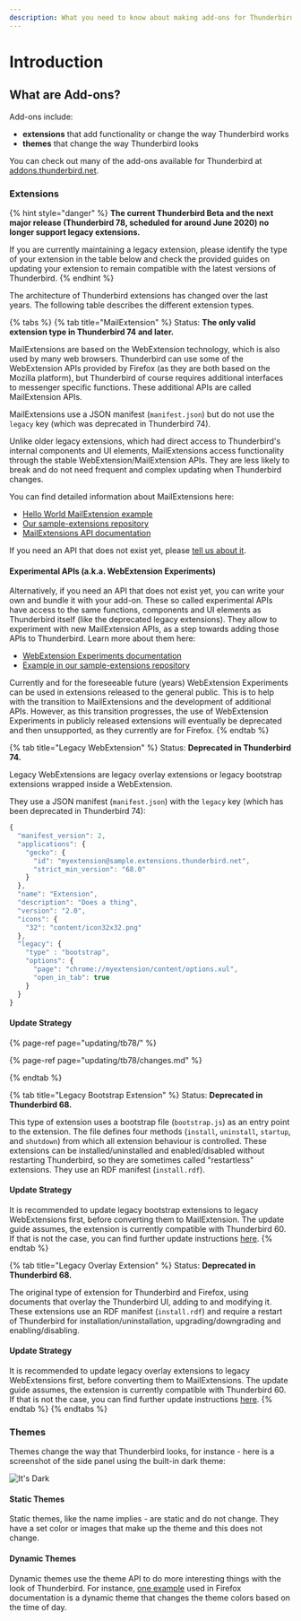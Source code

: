 ```yaml
---
description: What you need to know about making add-ons for Thunderbird.
---
```


# Introduction

## What are Add-ons?

Add-ons include:

* **extensions** that add functionality or change the way Thunderbird works
* **themes** that change the way Thunderbird looks

You can check out many of the add-ons available for Thunderbird at [addons.thunderbird.net](https://addons.thunderbird.net).

### Extensions

{% hint style="danger" %}
**The current Thunderbird Beta and the next major release \(Thunderbird 78, scheduled for around June 2020\) no longer support legacy extensions.**

If you are currently maintaining a legacy extension, please identify the type of your extension in the table below and check the provided guides on updating your extension to remain compatible with the latest versions of Thunderbird.
{% endhint %}

The architecture of Thunderbird extensions has changed over the last years. The following table describes the different extension types.

{% tabs %}
{% tab title="MailExtension" %}
Status: **The only valid extension type in Thunderbird 74 and later.**

MailExtensions are based on the WebExtension technology, which is also used by many web browsers. Thunderbird can use some of the WebExtension APIs provided by Firefox \(as they are both based on the Mozilla platform\), but Thunderbird of course requires additional interfaces to messenger specific functions. These additional APIs are called MailExtension APIs.

MailExtensions use a JSON manifest \(`manifest.json`\) but do not use the `legacy` key \(which was deprecated in Thunderbird 74\).

Unlike older legacy extensions, which had direct access to Thunderbird's internal components and UI elements, MailExtensions access functionality through the stable WebExtension/MailExtension APIs. They are less likely to break and do not need frequent and complex updating when Thunderbird changes.

You can find detailed information about MailExtensions here:

* [Hello World MailExtension example](https://developer.thunderbird.net/add-ons/examples/hello-world-add-on)
* [Our sample-extensions repository](https://github.com/thundernest/sample-extensions/tree/master/experiment)
* [MailExtensions API documentation](https://thunderbird-webextensions.readthedocs.io/)

If you need an API that does not exist yet, please [tell us about it](https://bugzilla.mozilla.org/enter_bug.cgi?product=Thunderbird&component=Add-Ons%3A+Extensions+API).

#### Experimental APIs \(a.k.a. WebExtension Experiments\)

Alternatively, if you need an API that does not exist yet, you can write your own and bundle it with your add-on. These so called experimental APIs have access to the same functions, components and UI elements as Thunderbird itself \(like the deprecated legacy extensions\). They allow to experiment with new MailExtension APIs, as a step towards adding those APIs to Thunderbird. Learn more about them here:

* [WebExtension Experiments documentation](https://thunderbird-webextensions.readthedocs.io/en/68/how-to/experiments.html)
* [Example in our sample-extensions repository](https://github.com/thundernest/sample-extensions/tree/master/experiment)

Currently and for the foreseeable future \(years\) WebExtension Experiments can be used in extensions released to the general public. This is to help with the transition to MailExtensions and the development of additional APIs. However, as this transition progresses, the use of WebExtension Experiments in publicly released extensions will eventually be deprecated and then unsupported, as they currently are for Firefox.
{% endtab %}

{% tab title="Legacy WebExtension" %}
Status: **Deprecated in Thunderbird 74.**

Legacy WebExtensions are legacy overlay extensions or legacy bootstrap extensions wrapped inside a WebExtension.

They use a JSON manifest \(`manifest.json`\) with the `legacy` key \(which has been deprecated in Thunderbird 74\):

```javascript
{
  "manifest_version": 2,
  "applications": {
    "gecko": {
      "id": "myextension@sample.extensions.thunderbird.net",
      "strict_min_version": "68.0"
    }
  },
  "name": "Extension",
  "description": "Does a thing",
  "version": "2.0",
  "icons": {
    "32": "content/icon32x32.png"
  },
  "legacy": {
    "type" : "bootstrap",
    "options": {
      "page": "chrome://myextension/content/options.xul",
      "open_in_tab": true
    }
  }
}
```

#### Update Strategy

{% page-ref page="updating/tb78/" %}

{% page-ref page="updating/tb78/changes.md" %}

{% endtab %}

{% tab title="Legacy Bootstrap Extension" %}
Status: **Deprecated in Thunderbird 68.**

This type of extension uses a bootstrap file \(`bootstrap.js`\) as an entry point to the extension. The file defines four methods \(`install`, `uninstall`, `startup`, and `shutdown`\) from which all extension behaviour is controlled. These extensions can be installed/uninstalled and enabled/disabled without restarting Thunderbird, so they are sometimes called "restartless" extensions. They use an RDF manifest \(`install.rdf`\).

#### Update Strategy

It is recommended to update legacy bootstrap extensions to legacy WebExtensions first, before converting them to MailExtension. The update guide assumes, the extension is currently compatible with Thunderbird 60. If that is not the case, you can find further update instructions [here](https://wiki.mozilla.org/Thunderbird/Add-ons_Guide_57).
{% endtab %}

{% tab title="Legacy Overlay Extension" %}
Status: **Deprecated in Thunderbird 68.**

The original type of extension for Thunderbird and Firefox, using documents that overlay the Thunderbird UI, adding to and modifying it. These extensions use an RDF manifest \(`install.rdf`\) and require a restart of Thunderbird for installation/uninstallation, upgrading/downgrading and enabling/disabling.

#### Update Strategy

It is recommended to update legacy overlay extensions to legacy WebExtensions first, before converting them to MailExtensions. The update guide assumes, the extension is currently compatible with Thunderbird 60. If that is not the case, you can find further update instructions [here](https://wiki.mozilla.org/Thunderbird/Add-ons_Guide_57).
{% endtab %}
{% endtabs %}


### Themes

Themes change the way that Thunderbird looks, for instance - here is a screenshot of the side panel using the built-in dark theme:

![It&apos;s Dark](../.gitbook/assets/screenshot-from-2019-03-23-13-47-57.png)

#### Static Themes

Static themes, like the name implies - are static and do not change. They have a set color or images that make up the theme and this does not change.

#### Dynamic Themes

Dynamic themes use the theme API to do more interesting things with the look of Thunderbird. For instance, [one example](https://developer.mozilla.org/en-US/docs/Mozilla/Add-ons/Themes/Theme_concepts#Dynamic_themes) used in Firefox documentation is a dynamic theme that changes the theme colors based on the time of day.

